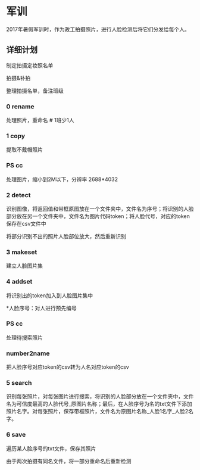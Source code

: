 # 军训
2017年暑假军训时，作为政工拍摄照片，进行人脸检测后将它们分发给每个人。
## 详细计划
制定拍摄定妆照名单

拍摄&补拍

整理拍摄名单，备注班级
### 0 rename
处理照片，重命名  # 1班少1人	
### 1 copy
提取不戴帽照片
### PS cc
处理图片，缩小到2M以下，分辨率 2688*4032
### 2 detect
识别图像，将返回值和带框原图放在一个文件夹中，文件名为序号；将识别的人脸部分放在另一个文件夹中，文件名为图片代码token；将人脸代号，对应的token保存在csv文件中

将部分识别不出的照片人脸部位放大，然后重新识别
### 3 makeset
建立人脸图片集
### 4 addset
将识别出的token加入到人脸图片集中

*人脸序号：对人进行预先编号
### PS cc
处理待搜索照片
### number2name
把人脸序号对应token的csv转为人名对应token的csv
### 5 search
识别每张照片，对每张图片进行搜索，将识别的人脸部分放在一个文件夹中，文件名为可信度最高的人脸代号_原图片名称；最后，在人脸序号为名的txt文件下添加照片名字。对每张照片，保存带框照片，文件名为原图片名称_人脸1名字_人脸2名字。 
### 6 save
遍历某人脸序号的txt文件，保存其照片

由于两次拍摄有同名文件，将一部分重命名后重新检测
